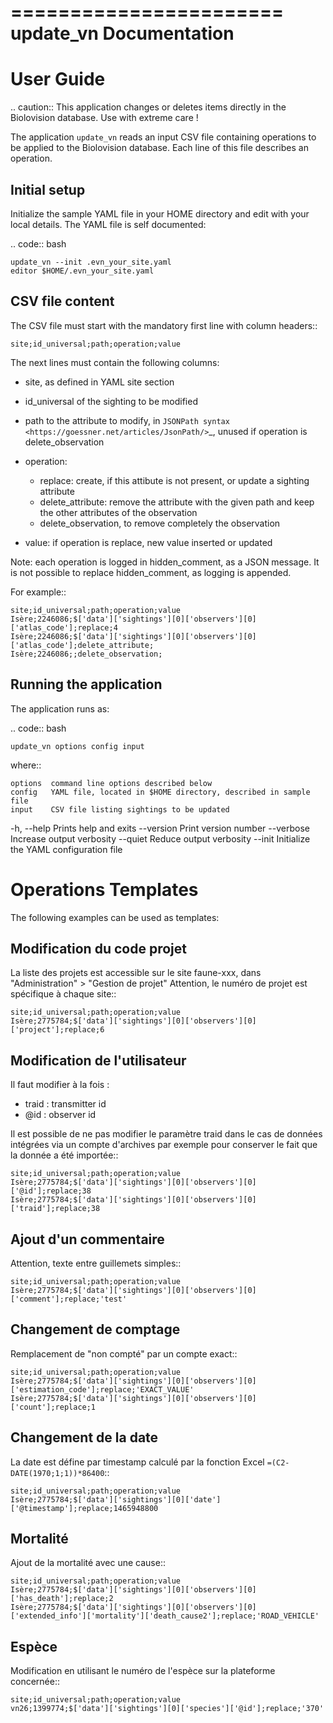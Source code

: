 =======================
update_vn Documentation
=======================

# User Guide

.. caution::
This application changes or deletes items directly in the Biolovision
database. Use with extreme care !

The application `update_vn` reads an input CSV file containing operations
to be applied to the Biolovision database. Each line of this file describes
an operation.

## Initial setup

Initialize the sample YAML file in your HOME directory and edit with
your local details. The YAML file is self documented:

.. code:: bash

    update_vn --init .evn_your_site.yaml
    editor $HOME/.evn_your_site.yaml

## CSV file content

The CSV file must start with the mandatory first line with column headers::

    site;id_universal;path;operation;value

The next lines must contain the following columns:

- site, as defined in YAML site section
- id_universal of the sighting to be modified
- path to the attribute to modify, in `JSONPath syntax <https://goessner.net/articles/JsonPath/>`\_,
  unused if operation is delete_observation
- operation:

  - replace: create, if this attibute is not present, or update a sighting
    attribute
  - delete_attribute: remove the attribute with the given path and keep the
    other attributes of the observation
  - delete_observation, to remove completely the observation

- value: if operation is replace, new value inserted or updated

Note: each operation is logged in hidden_comment, as a JSON message.
It is not possible to replace hidden_comment, as logging is appended.

For example::

    site;id_universal;path;operation;value
    Isère;2246086;$['data']['sightings'][0]['observers'][0]['atlas_code'];replace;4
    Isère;2246086;$['data']['sightings'][0]['observers'][0]['atlas_code'];delete_attribute;
    Isère;2246086;;delete_observation;

## Running the application

The application runs as:

.. code:: bash

    update_vn options config input

where::

    options  command line options described below
    config   YAML file, located in $HOME directory, described in sample file
    input    CSV file listing sightings to be updated

-h, --help Prints help and exits
--version Print version number
--verbose Increase output verbosity
--quiet Reduce output verbosity
--init Initialize the YAML configuration file

# Operations Templates

The following examples can be used as templates:

## Modification du code projet

La liste des projets est accessible sur le site faune-xxx, dans "Administration" > "Gestion de projet"
Attention, le numéro de projet est spécifique à chaque site::

    site;id_universal;path;operation;value
    Isère;2775784;$['data']['sightings'][0]['observers'][0]['project'];replace;6

## Modification de l'utilisateur

Il faut modifier à la fois :

- traid : transmitter id
- @id : observer id

Il est possible de ne pas modifier le paramètre traid dans le cas de données intégrées
via un compte d'archives par exemple pour conserver le fait que la donnée a été importée::

    site;id_universal;path;operation;value
    Isère;2775784;$['data']['sightings'][0]['observers'][0]['@id'];replace;38
    Isère;2775784;$['data']['sightings'][0]['observers'][0]['traid'];replace;38

## Ajout d'un commentaire

Attention, texte entre guillemets simples::

    site;id_universal;path;operation;value
    Isère;2775784;$['data']['sightings'][0]['observers'][0]['comment'];replace;'test'

## Changement de comptage

Remplacement de "non compté" par un compte exact::

    site;id_universal;path;operation;value
    Isère;2775784;$['data']['sightings'][0]['observers'][0]['estimation_code'];replace;'EXACT_VALUE'
    Isère;2775784;$['data']['sightings'][0]['observers'][0]['count'];replace;1

## Changement de la date

La date est défine par timestamp calculé par la fonction Excel `=(C2-DATE(1970;1;1))*86400`::

    site;id_universal;path;operation;value
    Isère;2775784;$['data']['sightings'][0]['date']['@timestamp'];replace;1465948800

## Mortalité

Ajout de la mortalité avec une cause::

    site;id_universal;path;operation;value
    Isère;2775784;$['data']['sightings'][0]['observers'][0]['has_death'];replace;2
    Isère;2775784;$['data']['sightings'][0]['observers'][0]['extended_info']['mortality']['death_cause2'];replace;'ROAD_VEHICLE'

## Espèce

Modification en utilisant le numéro de l'espèce sur la plateforme concernée::

    site;id_universal;path;operation;value
    vn26;1399774;$['data']['sightings'][0]['species']['@id'];replace;'370'
